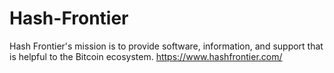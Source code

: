 # Hash-Frontier
Hash Frontier's mission is to provide software, information, and support that is helpful to the Bitcoin ecosystem. 
https://www.hashfrontier.com/
